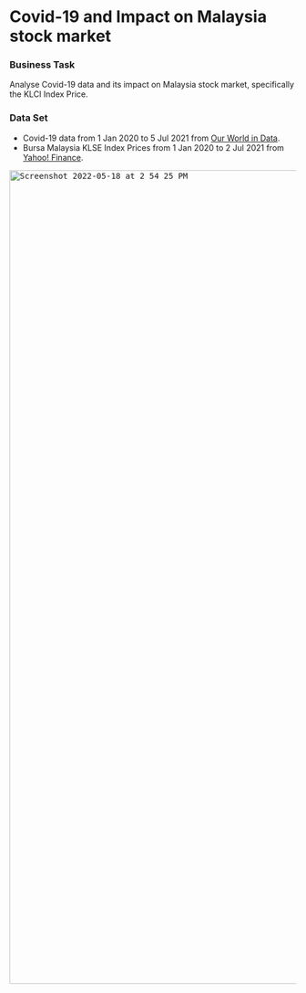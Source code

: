 # Covid-19 and Impact on Malaysia stock market

### Business Task
Analyse Covid-19 data and its impact on Malaysia stock market, specifically the KLCI Index Price.

### Data Set
- Covid-19 data from 1 Jan 2020 to 5 Jul 2021 from [Our World in Data](https://ourworldindata.org/covid-deaths).
- Bursa Malaysia KLSE Index Prices from 1 Jan 2020 to 2 Jul 2021 from [Yahoo! Finance](https://finance.yahoo.com/quote/%5EKLSE?p=%5EKLSE).



<kbd><img width="1425" alt="Screenshot 2022-05-18 at 2 54 25 PM" src="https://user-images.githubusercontent.com/81607668/168976440-2a4ceb9f-2459-4b44-91eb-c31e6c526393.png"></kbd>
